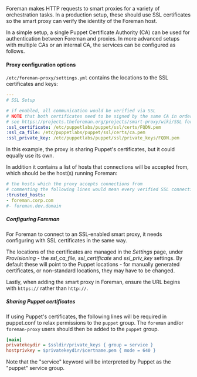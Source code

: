 
Foreman makes HTTP requests to smart proxies for a variety of orchestration tasks.  In a production setup, these should use SSL certificates so the smart proxy can verify the identity of the Foreman host.

In a simple setup, a single Puppet Certificate Authority (CA) can be used for authentication between Foreman and proxies.  In more advanced setups with multiple CAs or an internal CA, the services can be configured as follows.

#### Proxy configuration options

`/etc/foreman-proxy/settings.yml` contains the locations to the SSL certificates and keys:

```yaml
---
# SSL Setup

# if enabled, all communication would be verified via SSL
# NOTE that both certificates need to be signed by the same CA in order for this to work
# see https://projects.theforeman.org/projects/smart-proxy/wiki/SSL for more information
:ssl_certificate: /etc/puppetlabs/puppet/ssl/certs/FQDN.pem
:ssl_ca_file: /etc/puppetlabs/puppet/ssl/certs/ca.pem
:ssl_private_key: /etc/puppetlabs/puppet/ssl/private_keys/FQDN.pem
```

In this example, the proxy is sharing Puppet's certificates, but it could equally use its own.

In addition it contains a list of hosts that connections will be accepted from, which should be the host(s) running Foreman:

```yaml
# the hosts which the proxy accepts connections from
# commenting the following lines would mean every verified SSL connection allowed
:trusted_hosts:
- foreman.corp.com
#- foreman.dev.domain
```

##### Configuring Foreman

For Foreman to connect to an SSL-enabled smart proxy, it needs configuring with SSL certificates in the same way.

The locations of the certificates are managed in the *Settings* page, under *Provisioning* - the _ssl_ca_file_, _ssl_certificate_ and _ssl_priv_key_ settings.  By default these will point to the Puppet locations - for manually generated certificates, or non-standard locations, they may have to be changed.

Lastly, when adding the smart proxy in Foreman, ensure the URL begins with `https://` rather than `http://`.


##### Sharing Puppet certificates

If using Puppet's certificates, the following lines will be required in puppet.conf to relax permissions to the `puppet` group.  The `foreman` and/or `foreman-proxy` users should then be added to the `puppet` group.

```ini
[main]
privatekeydir = $ssldir/private_keys { group = service }
hostprivkey = $privatekeydir/$certname.pem { mode = 640 }
```

Note that the "service" keyword will be interpreted by Puppet as the "puppet" service group.
